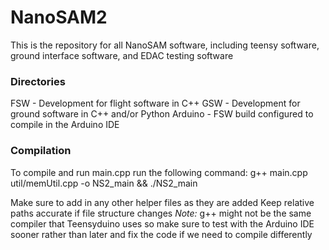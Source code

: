 # NanoSAM2
This is the repository for all NanoSAM software, including teensy software, ground interface software, and EDAC testing software

### Directories ###
FSW - Development for flight software in C++
GSW - Development for ground software in C++ and/or Python
Arduino - FSW build configured to compile in the Arduino IDE

### Compilation ###
To compile and run main.cpp run the following command:
g++ main.cpp util/memUtil.cpp -o NS2_main && ./NS2_main

Make sure to add in any other helper files as they are added
Keep relative paths accurate if file structure changes
*Note:* g++ might not be the same compiler that Teensyduino uses
    so make sure to test with the Arduino IDE sooner rather than
    later and fix the code if we need to compile differently